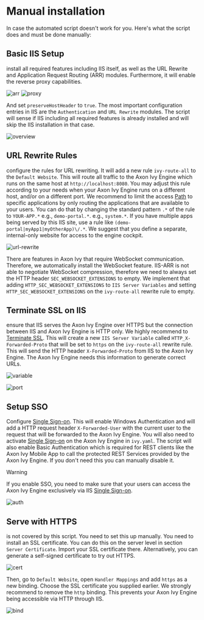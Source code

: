 # Manual installation

In case the automated script doesn't work for you. 
Here's what the script does and must be done manually:

## Basic IIS Setup

install all required features including IIS itself, as well
as the URL Rewrite and Application Request Routing (ARR) modules. Furthermore,
it will enable the reverse proxy capabilities.

![arr](img/iis-arr.png)
![proxy](img/iis-enable-proxy.png)

And set `preserveHostHeader` to `true`. The most important
configuration entries in IIS are the `Authentication` and
`URL Rewrite` modules. The script will sense if IIS including all
required features is already installed and will skip the IIS installation in
that case. 

![overview](img/iis-overview.png)
  
## URL Rewrite Rules

configure the rules for URL rewriting. It will add a
new rule `ivy-route-all` to the `Default Website`. This will
route all traffic to the Axon Ivy Engine which runs on the same host at
`http://localhost:8080`. You may adjust this rule according to your
needs when your Axon Ivy Engine runs on a different host, and/or on a different
port. We recommend to limit the access [Path] to
specific applications by only routing the applications that are available to
your users. You can do that by changing the standard pattern `.*` of the
rule to `YOUR-APP.*` e.g., `demo-portal.*`. e.g.,
`system.*`. If you have multiple apps being served by this IIS site, use
a rule like `(demo-portal|myApp1|myOtherApp)\/.*`. We suggest that you
define a separate, internal-only website for access to the engine cockpit.

![url-rewrite](img/iis-url-rewrite.png)

There are features in Axon Ivy that require WebSocket communication. Therefore,
we automatically install the WebSocket feature. IIS-ARR is not able to
negotiate WebSocket compression, therefore we need to always set the HTTP
header `SEC_WEBSOCKET_EXTENSIONS` to empty. We implement that adding
`HTTP_SEC_WEBSOCKET_EXTENSIONS` to `IIS Server Variables` and
setting `HTTP_SEC_WEBSOCKET_EXTENSIONS` on the `ivy-route-all`
rewrite rule to empty.


## Terminate SSL on IIS

ensure that IIS serves the Axon Ivy Engine over HTTPS
but the connection between IIS and Axon Ivy Engine is HTTP only. 
We highly recommend to [Terminate SSL].
This will create a new `IIS Server Variable` called
`HTTP_X-Forwarded-Proto` that will be set to `https` on the
`ivy-route-all` rewrite rule. This will send the HTTP header
`X-Forwarded-Proto` from IIS to the Axon Ivy Engine. The Axon Ivy Engine needs
this information to generate correct URLs.

![variable](img/iis-terminate-ssl-server-variable.png)

![port](img/iis-terminate-ssl-port.png)

## Setup SSO

Configure [Single Sign-on]. This will
enable Windows Authentication and will add a HTTP request header
`X-Forwarded-User` with the current user to the request that will be
forwarded to the Axon Ivy Engine. You will also need to activate [Single Sign-on]
 on the Axon Ivy Engine in `ivy.yaml`. The script will also
enable Basic Authentication which is required for REST clients like the
Axon Ivy Mobile App to call the protected REST Services provided by the
Axon Ivy Engine. If you don't need this you can manually disable it.

> [!WARNING]  
> If you enable SSO, you need to make sure that your users can access the
Axon Ivy Engine exclusively via IIS [Single Sign-on].

![auth](img/iis-authentication.png)


## Serve with HTTPS
is not covered by this script. You need to set this up
manually. You need to install an SSL certificate. You can do this on the server
level in section `Server Certificate`. Import your SSL certificate
there. Alternatively, you can generate a self-signed certificate to try out
HTTPS.  

![cert](img/iis-https-certificate.png)

Then, go to `Default Website`, open `Handler Mappings` and
add `https` as a new binding. Choose the SSL certificate you supplied
earlier. We strongly recommend to remove the `http` binding. This prevents your
Axon Ivy Engine being accessible via HTTP through IIS.

![bind](img/iis-https-binding.png)

[Single Sign-on]: https://developer.axonivy.com/doc/dev/en/engine-guide/integration/single-sign-on/index.html

[Path]: https://developer.axonivy.com/doc/dev/en/engine-guide/integration/reverse-proxy/secure-setup/path.html

[Terminate SSL]: https://developer.axonivy.com/doc/dev/en/engine-guide/integration/reverse-proxy/secure-setup/protocol.html#reverse-proxy-terminate-ssl
